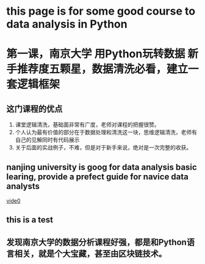 # this page is for some good course to  data analysis in Python
# 第一课，南京大学 用Python玩转数据 新手推荐度五颗星，数据清洗必看，建立一套逻辑框架
## 这门课程的优点
1. 课堂逻辑清洗，基础面非常有广度，老师对课程的把握很赞。
2. 个人认为最有价值的部分在于数据处理和清洗这一块，思维逻辑清洗，老师有自己的见解同时有代码展示
3. 关于后面的实战例子，不难，但是对于新手来说，绝对是一次完整的收获。
## nanjing university is goog  for data analysis basic learing, provide a prefect guide for navice data analysts
[vide0](www.bilibili.com/video/BV1Ej411f7dnij)
## this is  a test 

## 发现南京大学的数据分析课程好强，都是和Python语言相关，就是个大宝藏，甚至由区块链技术。

